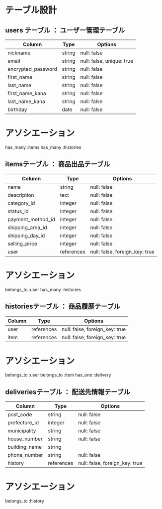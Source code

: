 # テーブル設計

## users テーブル ： ユーザー管理テーブル
| Column             | Type    | Options                   |
| ------------------ | ------- | ------------------------- |
| nickname           | string  | null: false               |
| email              | string  | null: false, unique: true |
| encrypted_password | string  | null: false               |
| first_name         | string  | null: false               |
| last_name          | string  | null: false               |
| first_name_kana    | string  | null: false               |
| last_name_kana     | string  | null: false               |
| birthday           | date    | null: false               |

# アソシエーション
has_many :items
has_many :histories

##  itemsテーブル ： 商品出品テーブル

| Column            | Type       | Options                        |
| --------------    | ---------- | ------------------------------ |
| name              | string     | null: false                    |
| description       | text       | null: false                    |
| category_id       | integer    | null: false                    |
| status_id         | integer    | null: false                    | 
| payment_method_id | integer    | null: false                    |
| shipping_area_id  | integer    | null: false                    |
| shipping_day_id   | integer    | null: false                    |
| selling_price     | integer    | null: false                    |
| user              | references | null: false, foreign_key: true |

# アソシエーション
belongs_to :user
has_many :histories

## historiesテーブル ： 商品履歴テーブル

| Column        | Type       | Options                        |
| ------------- | ---------- | ------------------------------ |
| user          | references | null: false, foreign_key: true |
| item          | references | null: false, foreign_key: true |

# アソシエーション
belongs_to :user
belongs_to :item
has_one :delivery

## deliveriesテーブル ： 配送先情報テーブル

| Column         | Type    | Options     |
| -------------- | ------- | ----------- |
| post_code      | string  | null: false |
| prefecture_id  | integer | null: false |
| municipality   | string  | null: false |
| house_number   | string  | null: false |
| building_name  | string  |             |
| phone_number   | string  | null: false |
| history        | references | null: false, foreign_key: true |

# アソシエーション
belongs_to :history
